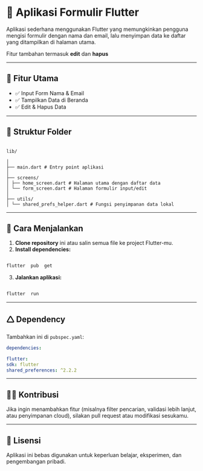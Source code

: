 # 📱 Aplikasi Formulir Flutter

Aplikasi sederhana menggunakan Flutter yang memungkinkan pengguna mengisi formulir dengan nama dan email, lalu menyimpan data ke daftar yang ditampilkan di halaman utama.

Fitur tambahan termasuk **edit** dan **hapus**

---

## 🧹 Fitur Utama

- ✅ Input Form Nama & Email
- ✅ Tampilkan Data di Beranda
- ✅ Edit & Hapus Data

---

## 📂 Struktur Folder

```

lib/

│
├── main.dart # Entry point aplikasi
│
├── screens/
│ ├── home_screen.dart # Halaman utama dengan daftar data
│ └── form_screen.dart # Halaman formulir input/edit
│
├── utils/
│ └── shared_prefs_helper.dart # Fungsi penyimpanan data lokal

```

---

## 🚀 Cara Menjalankan

1.  **Clone repository** ini atau salin semua file ke project Flutter-mu.
2.  **Install dependencies:**

```bash

flutter  pub  get

```

3.  **Jalankan aplikasi:**

```bash

flutter  run

```

---

## 🛆 Dependency

Tambahkan ini di `pubspec.yaml`:

```yaml
dependencies:

flutter:
sdk: flutter
shared_preferences: ^2.2.2
```

---

## 👨‍💻 Kontribusi

Jika ingin menambahkan fitur (misalnya filter pencarian, validasi lebih lanjut, atau penyimpanan cloud), silakan pull request atau modifikasi sesukamu.

---

## 📃 Lisensi

Aplikasi ini bebas digunakan untuk keperluan belajar, eksperimen, dan pengembangan pribadi.
